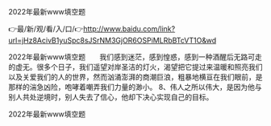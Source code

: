 2022年最新www填空题

👉最/新/观/看/入/口/👉http://www.baidu.com/link?url=jHz8AcivB1yuSpc8sJSrNM3GjOR6OSPiMLRbBTcVT1O&wd

2022年最新www填空题　　我们感到迷茫，感到惶惑，感到一种酒醒后无路可走的虚无。很多个日子，我们遥望对岸圣洁的灯火，渴望把它提过来温暖和照亮我们以及关爱我们的人的世界，然而汹涌澎湃的商潮巨浪，粗暴地横亘在我们眼前，是那样的湍急凶险，咆哮着嘲弄我们力量的渺小。
	8、伟人之所以伟大，是因为他与别人共处逆境时，别人失去了信心，他却下决心实现自己的目标。


2022年最新www填空题
